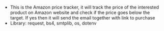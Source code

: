 <ul align="left">
 <li>This is the Amazon price tracker, it will track the price of the interested product on Amazon website and check if the price goes below the target. If yes then it will send the email together with link to purchase</li>
 <li>Library: request, bs4, smtplib, os, dotenv</li>
</ul>
